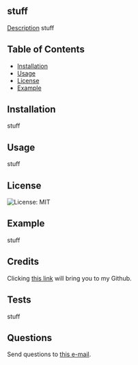 ## stuff
[Description](#Description)
stuff

## Table of Contents

- [Installation](#installation)
- [Usage](#usage)
- [License](#license)
- [Example](#example)

## Installation

stuff

## Usage

stuff

## License

![License: MIT](https://img.shields.io/badge/License-MIT-yellow.svg)

## Example

stuff

## Credits

 Clicking [this link](stuff) will bring you to my Github.

## Tests

stuff
 
## Questions

Send questions to [this e-mail](stuff).
 